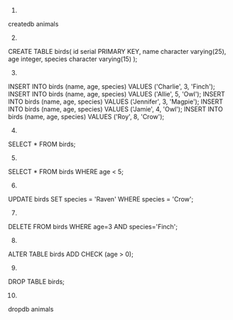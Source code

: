 1.

createdb animals

2.

CREATE TABLE birds(
  id serial PRIMARY KEY,
  name character varying(25),
  age integer,
  species character varying(15)
);

3.

INSERT INTO birds (name, age, species) VALUES ('Charlie', 3, 'Finch');
INSERT INTO birds (name, age, species) VALUES ('Allie', 5, 'Owl');
INSERT INTO birds (name, age, species) VALUES ('Jennifer', 3, 'Magpie');
INSERT INTO birds (name, age, species) VALUES ('Jamie', 4, 'Owl');
INSERT INTO birds (name, age, species) VALUES ('Roy', 8, 'Crow');

4.

SELECT * FROM birds;

5.

SELECT * FROM birds WHERE age < 5;

6.

UPDATE birds SET species = 'Raven' WHERE species = 'Crow';

7.

DELETE FROM birds WHERE age=3 AND species='Finch';

8.

ALTER TABLE birds ADD CHECK (age > 0);

9.

DROP TABLE birds;

10.

dropdb animals

